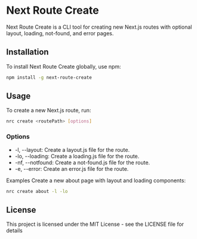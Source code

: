 # Next Route Create

Next Route Create is a CLI tool for creating new Next.js routes with optional layout, loading, not-found, and error pages.

## Installation

To install Next Route Create globally, use npm:

```bash
npm install -g next-route-create
```

## Usage

To create a new Next.js route, run:

```bash
nrc create <routePath> [options]
```

### Options

- -l, --layout: Create a layout.js file for the route.
- -lo, --loading: Create a loading.js file for the route.
- -nf, --notfound: Create a not-found.js file for the route.
- -e, --error: Create an error.js file for the route.

Examples
Create a new about page with layout and loading components:

```bash
nrc create about -l -lo
```

## License

This project is licensed under the MIT License - see the LICENSE file for details
